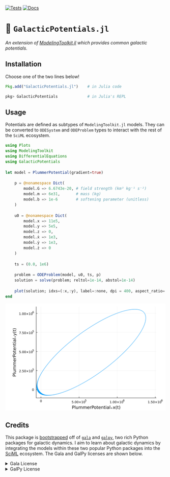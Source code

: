 [![Tests](https://github.com/cadojo/GalacticPotentials.jl/workflows/Tests/badge.svg)](https://github.com/cadojo/GalacticPotentials.jl/actions?query=workflow%3ATests)
[![Docs](https://github.com/cadojo/GalacticPotentials.jl/workflows/Documentation/badge.svg)](https://cadojo.github.io/GalacticPotentials.jl)

# 🌌 `GalacticPotentials.jl`

_An extension of
[ModelingToolkit.jl](https://github.com/SciML/ModelingToolkit.jl) which provides
common galactic potentials._

## Installation

Choose one of the two lines below!

```julia
Pkg.add("GalacticPotentials.jl")    # in Julia code
```

```julia
pkg> GalacticPotentials             # in Julia's REPL
```

## Usage

Potentials are defined as subtypes of `ModelingToolkit.jl` models. They can be
converted to `ODESystem` and `ODEProblem` types to interact with the rest of the
`SciML` ecosystem.

```julia
using Plots
using ModelingToolkit
using DifferentialEquations
using GalacticPotentials

let model = PlummerPotential(gradient=true)

    p = @nonamespace Dict(
        model.G => 6.6743e-20, # field strength (km³ kg⁻¹ s⁻²)
        model.m => 6e31,       # mass (kg)
        model.b => 1e-6        # softening parameter (unitless)
    )

    u0 = @nonamespace Dict(
        model.x => 11e5,
        model.y => 5e5,
        model.z => 0,
        model.ẋ => 1e3,
        model.ẏ => 1e3,
        model.ż => 0
    )

    ts = (0.0, 1e6)

    problem = ODEProblem(model, u0, ts, p)
    solution = solve(problem; reltol=1e-14, abstol=1e-14)

    plot(solution; idxs=(:x,:y), label=:none, dpi = 400, aspect_ratio=:equal)
end
```

![](/docs/src/img/plummer-orbit.png)

## Credits

This package is [bootstrapped](/gen/gala.jl) off of [`gala`](http://gala.adrian.pw)
and [`galpy`](https://docs.galpy.org), two rich Python packages for galactic dynamics.
I aim to learn about galactic dynamics by integrating the models within these two popular
Python packages into the [SciML](https://sciml.ai) ecosystem. The Gala and GalPy
licenses are shown below.

<details>

<summary>Gala License</summary>

```
The MIT License (MIT)

Copyright (c) 2012-2024 Adrian M. Price-Whelan

Permission is hereby granted, free of charge, to any person obtaining a copy
of this software and associated documentation files (the "Software"), to deal
in the Software without restriction, including without limitation the rights
to use, copy, modify, merge, publish, distribute, sublicense, and/or sell
copies of the Software, and to permit persons to whom the Software is
furnished to do so, subject to the following conditions:

The above copyright notice and this permission notice shall be included in all
copies or substantial portions of the Software.

THE SOFTWARE IS PROVIDED "AS IS", WITHOUT WARRANTY OF ANY KIND, EXPRESS OR
IMPLIED, INCLUDING BUT NOT LIMITED TO THE WARRANTIES OF MERCHANTABILITY,
FITNESS FOR A PARTICULAR PURPOSE AND NONINFRINGEMENT. IN NO EVENT SHALL THE
AUTHORS OR COPYRIGHT HOLDERS BE LIABLE FOR ANY CLAIM, DAMAGES OR OTHER
LIABILITY, WHETHER IN AN ACTION OF CONTRACT, TORT OR OTHERWISE, ARISING FROM,
OUT OF OR IN CONNECTION WITH THE SOFTWARE OR THE USE OR OTHER DEALINGS IN THE
SOFTWARE.
```

</details>

<details>

<summary>GalPy License</summary>

```
Copyright (c) 2010, Jo Bovy
All rights reserved.

Redistribution and use in source and binary forms, with or without
modification, are permitted provided that the following conditions are
met:

1. Redistributions of source code must retain the above copyright
notice, this list of conditions and the following disclaimer.

2. Redistributions in binary form must reproduce the above copyright
notice, this list of conditions and the following disclaimer in the
documentation and/or other materials provided with the distribution.

3. Neither the name of the copyright holder nor the names of its
contributors may be used to endorse or promote products derived from
this software without specific prior written permission.

THIS SOFTWARE IS PROVIDED BY THE COPYRIGHT HOLDERS AND CONTRIBUTORS
"AS IS" AND ANY EXPRESS OR IMPLIED WARRANTIES, INCLUDING, BUT NOT
LIMITED TO, THE IMPLIED WARRANTIES OF MERCHANTABILITY AND FITNESS FOR
A PARTICULAR PURPOSE ARE DISCLAIMED. IN NO EVENT SHALL THE COPYRIGHT
HOLDER OR CONTRIBUTORS BE LIABLE FOR ANY DIRECT, INDIRECT, INCIDENTAL,
SPECIAL, EXEMPLARY, OR CONSEQUENTIAL DAMAGES (INCLUDING, BUT NOT
LIMITED TO, PROCUREMENT OF SUBSTITUTE GOODS OR SERVICES; LOSS OF USE,
DATA, OR PROFITS; OR BUSINESS INTERRUPTION) HOWEVER CAUSED AND ON ANY
THEORY OF LIABILITY, WHETHER IN CONTRACT, STRICT LIABILITY, OR TORT
(INCLUDING NEGLIGENCE OR OTHERWISE) ARISING IN ANY WAY OUT OF THE USE
OF THIS SOFTWARE, EVEN IF ADVISED OF THE POSSIBILITY OF SUCH DAMAGE.
```

</details>